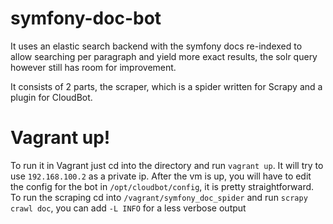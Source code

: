 symfony-doc-bot
===============
It uses an elastic search backend with the symfony docs re-indexed to allow searching per paragraph and yield more exact results, the solr query however still has room for improvement.


It consists of 2 parts, the scraper, which is a spider written for Scrapy and a plugin for CloudBot.

Vagrant up!
===========
To run it in Vagrant just cd into the directory and run `vagrant up`. It will try to use `192.168.100.2` as a private ip.
After the vm is up, you will have to edit the config for the bot in `/opt/cloudbot/config`, it is pretty straightforward.
To run the scraping cd into `/vagrant/symfony_doc_spider` and run `scrapy crawl doc`, you can add `-L INFO` for a less verbose output